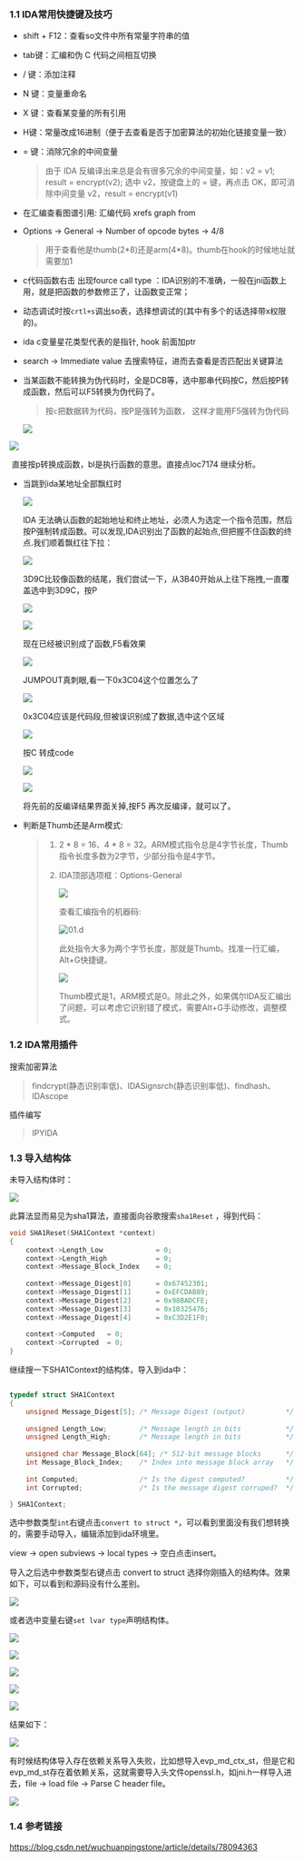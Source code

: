 ### 1.1 IDA常用快捷键及技巧

- shift + F12：查看so文件中所有常量字符串的值

- tab键：汇编和伪 C 代码之间相互切换

- / 键：添加注释

- N 键：变量重命名

- X 键：查看某变量的所有引用

- H键：常量改成16进制（便于去查看是否于加密算法的初始化链接变量一致）

- = 键：消除冗余的中间变量

  > 由于 IDA 反编译出来总是会有很多冗余的中间变量，如：v2 = v1; result = encrypt(v2); 选中 v2，按键盘上的 = 键，再点击 OK，即可消除中间变量 v2，result = encrypt(v1)

- 在汇编查看图谱引用: 汇编代码 xrefs graph from

- Options -> General -> Number of opcode bytes -> 4/8 

  > 用于查看他是thumb(2\*8)还是arm(4\*8)。thumb在hook的时候地址就需要加1

- c代码函数右击 出现fource call type ：IDA识别的不准确，一般在jni函数上用，就是把函数的参数修正了，让函数变正常；

- 动态调试时按`crtl+s`调出so表，选择想调试的(其中有多个的话选择带x权限的)。

- ida c变量星花类型代表的是指针, hook 前面加ptr

- search -> Immediate value 去搜索特征，进而去查看是否匹配出关键算法

- 当某函数不能转换为伪代码时，全是DCB等，选中那串代码按C，然后按P转成函数，然后可以F5转换为伪代码了。

  > 按`c`把数据转为代码，按P是强转为函数， 这样才能用F5强转为伪代码

  ![](pic/01.a.png)



![](pic/01.b.png)

​     直接按p转换成函数，bl是执行函数的意思。直接点loc7174 继续分析。

- 当跳到ida某地址全部飘红时

  ![](pic/04.a.png)

  IDA 无法确认函数的起始地址和终止地址，必须人为选定一个指令范围，然后按P强制转成函数。可以发现,IDA识别出了函数的起始点,但把握不住函数的终点.我们顺着飘红往下拉：

  ![](pic/04.b.png)

  3D9C比较像函数的结尾，我们尝试一下，从3B40开始从上往下拖拽,一直覆盖选中到3D9C，按P

  ![](pic/04.c.png)

  ![](pic/04.d.png)

  现在已经被识别成了函数,F5看效果

  ![](pic/04.e.png)

  JUMPOUT真刺眼,看一下0x3C04这个位置怎么了

  ![](pic/04.f.png)

  0x3C04应该是代码段,但被误识别成了数据,选中这个区域

  ![](pic/04.g.png)

  按C 转成code

  ![](pic/04.h.png)

  ![](pic/04.i.png)

  将先前的反编译结果界面关掉,按F5 再次反编译，就可以了。

- 判断是Thumb还是Arm模式:

  > 1. 2 * 8 = 16、4 * 8 = 32。ARM模式指令总是4字节长度，Thumb指令长度多数为2字节，少部分指令是4字节。
  >
  > 2. IDA顶部选项框：Options-General
  >
  >    ![](pic/01.c.png)
  >
  >    查看汇编指令的机器码:
  >
  >    ![01.d](pic/01.d.png)
  >
  >    此处指令大多为两个字节长度，那就是Thumb。找准一行汇编，Alt+G快捷键。
  >
  >    ![](pic/01.e.png)
  >
  >    Thumb模式是1，ARM模式是0。除此之外，如果偶尔IDA反汇编出了问题，可以考虑它识别错了模式，需要Alt+G手动修改，调整模式。



### 1.2 IDA常用插件

搜索加密算法

> findcrypt(静态识别率低)、IDASignsrch(静态识别率低)、findhash、IDAscope

插件编写

> IPYIDA



### 1.3 导入结构体

未导入结构体时：

![](pic/02.a.png)

此算法显而易见为sha1算法，直接面向谷歌搜索`sha1Reset` ，得到代码：

```c
void SHA1Reset(SHA1Context *context)
{
    context->Length_Low             = 0;
    context->Length_High            = 0;
    context->Message_Block_Index    = 0;
 
    context->Message_Digest[0]      = 0x67452301;
    context->Message_Digest[1]      = 0xEFCDAB89;
    context->Message_Digest[2]      = 0x98BADCFE;
    context->Message_Digest[3]      = 0x10325476;
    context->Message_Digest[4]      = 0xC3D2E1F0;
 
    context->Computed   = 0;
    context->Corrupted  = 0;
}
```

继续搜一下SHA1Context的结构体，导入到ida中：

```c

typedef struct SHA1Context
{
    unsigned Message_Digest[5]; /* Message Digest (output)          */
 
    unsigned Length_Low;        /* Message length in bits           */
    unsigned Length_High;       /* Message length in bits           */
 
    unsigned char Message_Block[64]; /* 512-bit message blocks      */
    int Message_Block_Index;    /* Index into message block array   */
 
    int Computed;               /* Is the digest computed?          */
    int Corrupted;              /* Is the message digest corruped?  */

} SHA1Context;
```

选中参数类型`int`右键点击`convert to struct *`，可以看到里面没有我们想转换的，需要手动导入，编辑添加到ida环境里。

view -> open subviews -> local types -> 空白点击insert。

导入之后选中参数类型右键点击 convert to struct 选择你刚插入的结构体。效果如下，可以看到和源码没有什么差别。

![](pic/02.b.png)

或者选中变量右键`set lvar type`声明结构体。

![](pic/03.a.png)

![](pic/03.b.png)

![](pic/03.c.png)

![](pic/03.d.png)

![](pic/03.e.png)

结果如下：

![](pic/03.f.png)

有时候结构体导入存在依赖关系导入失败，比如想导入evp_md_ctx_st，但是它和evp_md_st存在着依赖关系，这就需要导入头文件openssl.h，如jni.h一样导入进去，file -> load file -> Parse C header file。

![](pic/02.c.png)



### 1.4 参考链接

https://blog.csdn.net/wuchuanpingstone/article/details/78094363
